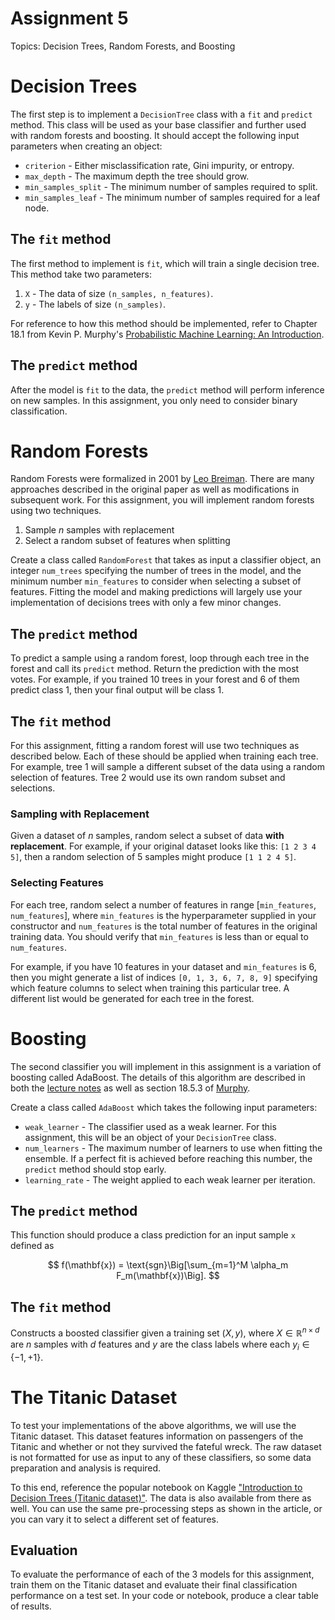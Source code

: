 # Assignment 5

Topics: Decision Trees, Random Forests, and Boosting

# Decision Trees

The first step is to implement a `DecisionTree` class with a `fit` and `predict` method.
This class will be used as your base classifier and further used with random forests and boosting.
It should accept the following input parameters when creating an object:
- `criterion` - Either misclassification rate, Gini impurity, or entropy.
- `max_depth` - The maximum depth the tree should grow.
- `min_samples_split` - The minimum number of samples required to split.
- `min_samples_leaf` - The minimum number of samples required for a leaf node.

## The `fit` method

The first method to implement is `fit`, which will train a single decision tree.
This method take two parameters:
1. `X` - The data of size `(n_samples, n_features)`.
2. `y` - The labels of size `(n_samples)`.

For reference to how this method should be implemented, refer to Chapter 18.1 from Kevin P. Murphy's [Probabilistic Machine Learning: An Introduction](https://probml.github.io/pml-book/book1.html).

## The `predict` method

After the model is `fit` to the data, the `predict` method will perform inference on new samples. In this assignment, you only need to consider binary classification.

# Random Forests

Random Forests were formalized in 2001 by [Leo Breiman][1]. There are many approaches described in the original paper as well as modifications in subsequent work. For this assignment, you will implement random forests using two techniques.
1. Sample $n$ samples with replacement
2. Select a random subset of features when splitting

Create a class called `RandomForest` that takes as input a classifier object, an integer `num_trees` specifying the number of trees in the model, and the minimum number `min_features` to consider when selecting a subset of features. Fitting the model and making predictions will largely use your implementation of decisions trees with only a few minor changes.

[1]: https://www.stat.berkeley.edu/~breiman/randomforest2001.pdf "Random Forests"

## The `predict` method

To predict a sample using a random forest, loop through each tree in the forest and call its `predict` method. Return the prediction with the most votes. For example, if you trained 10 trees in your forest and 6 of them predict class 1, then your final output will be class 1.

## The `fit` method

For this assignment, fitting a random forest will use two techniques as described below.  Each of these should be applied when training each tree. For example, tree 1 will sample a different subset of the data using a random selection of features. Tree 2 would use its own random subset and selections.

### Sampling with Replacement

Given a dataset of $n$ samples, random select a subset of data **with replacement**. For example, if your original dataset looks like this: `[1 2 3 4 5]`, then a random selection of 5 samples might produce `[1 1 2 4 5]`.

### Selecting Features

For each tree, random select a number of features in range [`min_features`, `num_features`], where `min_features` is the hyperparameter supplied in your constructor and `num_features` is the total number of features in the original training data. You should verify that `min_features` is less than or equal to `num_features`.

For example, if you have 10 features in your dataset and `min_features` is 6, then you might generate a list of indices `[0, 1, 3, 6, 7, 8, 9]` specifying which feature columns to select when training this particular tree. A different list would be generated for each tree in the forest.

# Boosting

The second classifier you will implement in this assignment is a variation of boosting called AdaBoost. The details of this algorithm are described in both the [lecture notes][2] as well as section 18.5.3 of [Murphy][3].

Create a class called `AdaBoost` which takes the following input parameters:
- `weak_learner` - The classifier used as a weak learner. For this assignment, this will be an object of your `DecisionTree` class.
- `num_learners` - The maximum number of learners to use when fitting the ensemble. If a perfect fit is achieved before reaching this number, the `predict` method should stop early.
- `learning_rate` - The weight applied to each weak learner per iteration.

[2]: https://dillhoffaj.utasites.cloud/posts/boosting/ "Boosting"
[3]: https://probml.github.io/pml-book/book1.html "Probabilistic Machine Learning: An Introduction"

## The `predict` method

This function should produce a class prediction for an input sample `x` defined as

$$
f(\mathbf{x}) = \text{sgn}\Big[\sum_{m=1}^M \alpha_m F_m(\mathbf{x})\Big].
$$

## The `fit` method

Constructs a boosted classifier given a training set $(X, y)$, where $X \in \mathbb{R}^{n \times d}$ are $n$ samples with $d$ features and $y$ are the class labels where each $y_i \in \{-1, +1\}$.

# The Titanic Dataset

To test your implementations of the above algorithms, we will use the Titanic dataset. This dataset features information on passengers of the Titanic and whether or not they survived the fateful wreck. The raw dataset is not formatted for use as input to any of these classifiers, so some data preparation and analysis is required.

To this end, reference the popular notebook on Kaggle ["Introduction to Decision Trees (Titanic dataset)"](https://www.kaggle.com/code/dmilla/introduction-to-decision-trees-titanic-dataset). The data is also available from there as well. You can use the same pre-processing steps as shown in the article, or you can vary it to select a different set of features.

## Evaluation

To evaluate the performance of each of the 3 models for this assignment, train them on the Titanic dataset and evaluate their final classification performance on a test set. In your code or notebook, produce a clear table of results.